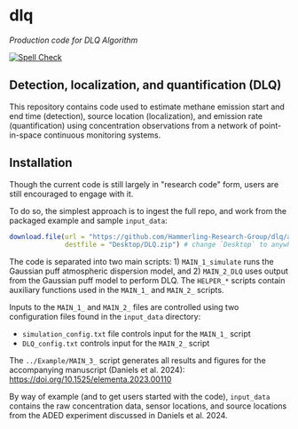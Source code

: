 # dlq
*Production code for DLQ Algorithm*

[![Spell Check](https://github.com/Hammerling-Research-Group/DLQ/actions/workflows/spellcheck.yml/badge.svg)](https://github.com/Hammerling-Research-Group/DLQ/actions/workflows/spellcheck.yml)

## Detection, localization, and quantification (DLQ) 

This repository contains code used to estimate methane emission start and end time (detection), source location (localization), and emission rate (quantification) using concentration observations from a network of point-in-space continuous monitoring systems. 

## Installation

Though the current code is still largely in "research code" form, users are still encouraged to engage with it. 

To do so, the simplest approach is to ingest the full repo, and work from the packaged example and sample `input_data`: 

```r
download.file(url = "https://github.com/Hammerling-Research-Group/dlq/archive/refs/heads/main.zip", 
              destfile = "Desktop/DLQ.zip") # change `Desktop` to anywhere you'd like
```

The code is separated into two main scripts: 1) `MAIN_1_simulate` runs the Gaussian puff atmospheric dispersion model, and 2) `MAIN_2_DLQ` uses output from the Gaussian puff model to perform DLQ. The `HELPER_*` scripts contain auxiliary functions used in the `MAIN_1_` and `MAIN_2_` scripts.

Inputs to the `MAIN_1_` and `MAIN_2_` files are controlled using two configuration files found in the `input_data` directory:
  - `simulation_config.txt` file controls input for the `MAIN_1_` script
  - `DLQ_config.txt` controls input for the `MAIN_2_` script

The `../Example/MAIN_3_` script generates all results and figures for the accompanying manuscript (Daniels et al. 2024): https://doi.org/10.1525/elementa.2023.00110

By way of example (and to get users started with the code), `input_data` contains the raw concentration data, sensor locations, and source locations from the ADED experiment discussed in Daniels et al. 2024.
